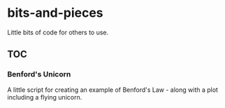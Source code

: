 # bits-and-pieces
Little bits of code for others to use.

## TOC
### Benford's Unicorn
A little script for creating an example of Benford's Law - along with a plot including a flying unicorn.
